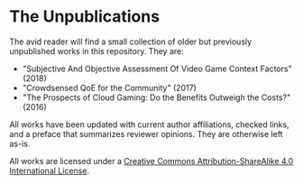 # The Unpublications

The avid reader will find a small collection of older but previously unpublished works in this repository. They are:

* "Subjective And Objective Assessment Of Video Game Context Factors" (2018)
* "Crowdsensed QoE for the Community" (2017)
* "The Prospects of Cloud Gaming: Do the Benefits Outweigh the Costs?" (2016)

All works have been updated with current author affiliations, checked links, and a preface that summarizes reviewer opinions. They are otherwise left as-is. 

All works are licensed under a [Creative Commons Attribution-ShareAlike 4.0 International License](https://creativecommons.org/licenses/by-sa/4.0/).